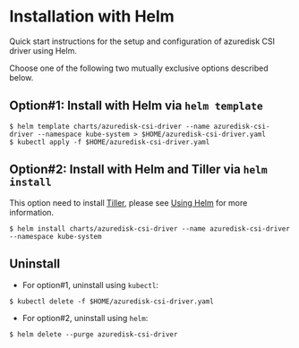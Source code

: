 # Installation with Helm

Quick start instructions for the setup and configuration of azuredisk CSI driver using Helm.

Choose one of the following two mutually exclusive options described below.

## Option#1: Install with Helm via `helm template`

```shell
$ helm template charts/azuredisk-csi-driver --name azuredisk-csi-driver --namespace kube-system > $HOME/azuredisk-csi-driver.yaml
$ kubectl apply -f $HOME/azuredisk-csi-driver.yaml
```

## Option#2: Install with Helm and Tiller via `helm install`

This option need to install [Tiller](https://github.com/kubernetes/helm/blob/master/docs/architecture.md#components), please see [Using Helm](https://helm.sh/docs/using_helm/#example-service-account-with-cluster-admin-role) for more information.

```shell
$ helm install charts/azuredisk-csi-driver --name azuredisk-csi-driver --namespace kube-system
```

## Uninstall

- For option#1, uninstall using `kubectl`:

```shell
$ kubectl delete -f $HOME/azuredisk-csi-driver.yaml
```

- For option#2, uninstall using `helm`:

```shell
$ helm delete --purge azuredisk-csi-driver
```

